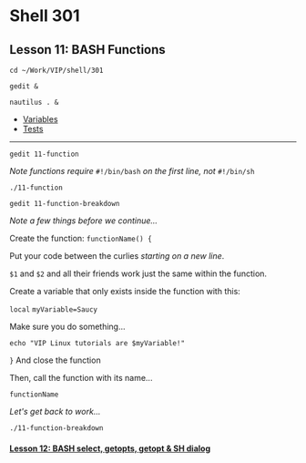 # Shell 301
## Lesson 11: BASH Functions

`cd ~/Work/VIP/shell/301`

`gedit &`

`nautilus . &`

- [Variables](https://github.com/inkVerb/vip/blob/master/301-shell/Variables.md)
- [Tests](https://github.com/inkVerb/vip/blob/master/301-shell/Tests.md)
___

`gedit 11-function`

*Note functions require* `#!/bin/bash` *on the first line, not* `#!/bin/sh`

`./11-function`

`gedit 11-function-breakdown`

*Note a few things before we continue...*

Create the function: `functionName() {`

Put your code between the curlies *starting on a new line*.

`$1` and `$2` and all their friends work just the same within the function.

Create a variable that only exists inside the function with this:

`local` `myVariable=Saucy`

Make sure you do something...

`echo "VIP Linux tutorials are $myVariable!"`

`}` And close the function

Then, call the function with its name...

`functionName`

*Let's get back to work...*

`./11-function-breakdown`

#### [Lesson 12: BASH select, getopts, getopt & SH dialog](https://github.com/inkVerb/vip/blob/master/301-shell/Lesson-12.md)
